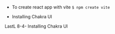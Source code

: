 - To create react app with vite
`$ npm create vite`

- Installing Chakra UI


LastL 8-4- Installing Chakra UI